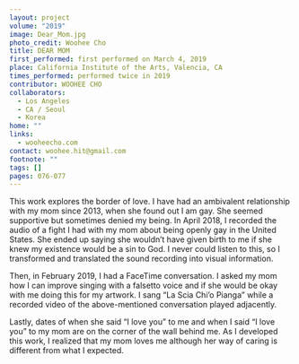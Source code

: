 ```yaml
---
layout: project
volume: "2019"
image: Dear_Mom.jpg
photo_credit: Woohee Cho
title: DEAR MOM
first_performed: first performed on March 4, 2019
place: California Institute of the Arts, Valencia, CA
times_performed: performed twice in 2019
contributor: WOOHEE CHO
collaborators:
  - Los Angeles
  - CA / Seoul
  - Korea
home: ""
links:
  - wooheecho.com
contact: woohee.hit@gmail.com
footnote: ""
tags: []
pages: 076-077
---
```


This work explores the border of love. I have had an ambivalent relationship with my mom since 2013, when she found out I am gay. She seemed supportive but sometimes denied my being. In April 2018, I recorded the audio of a fight I had with my mom about being openly gay in the United States. She ended up saying she wouldn’t have given birth to me if she knew my existence would be a sin to God. I never could listen to this, so I transformed and translated the sound recording into visual information.

Then, in February 2019, I had a FaceTime conversation. I asked my mom how I can improve singing with a falsetto voice and if she would be okay with me doing this for my artwork. I sang “La Scia Chi’o Pianga” while a recorded video of the above-mentioned conversation played adjacently.

Lastly, dates of when she said “I love you” to me and when I said “I love you” to my mom are on the corner of the wall behind me. As I developed this work, I realized that my mom loves me although her way of caring is different from what I expected.
